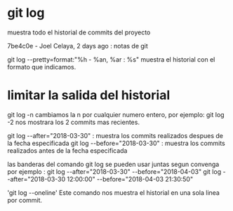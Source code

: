 # git log 
muestra todo el historial de commits del proyecto

7be4c0e - Joel Celaya,  2 days ago : notas de git


git log --pretty=format:"%h - %an, %ar : %s" 
 muestra el historial con el formato que indicamos. 
 
 # limitar la salida del historial 
 git log -n  cambiamos la n por cualquier numero entero, por ejemplo:
 git log -2 nos mostrara los 2 commits mas recientes. 
 
 git log --after="2018-03-30"  : muestra los commits realizados despues de la fecha especificada
 git log --before="2018-03-30" : muestra los commits realizados antes de la fecha especificada
 
 las banderas del comando git log se pueden usar juntas segun convenga por ejemplo :
 git log --after="2018-03-30" --before="2018-04-03" 
 git log --after="2018-03-30 12:00:00" --before="2018-04-03 21:30:50" 


'git log  --oneline'
Este comando nos muestra el historial en una sola linea por commit.